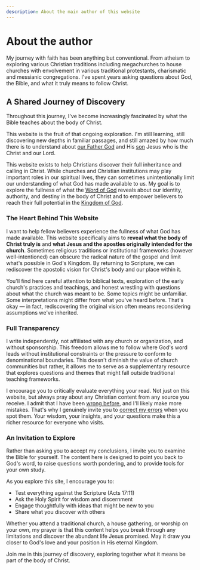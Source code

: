 ```yaml
---
description: About the main author of this website
---
```


# About the author

My journey with faith has been anything but conventional. From atheism to exploring various Christian traditions including megachurches to house churches with envolvement in various traditional protestants, charismatic and messianic congregations. I've spent years asking questions about God, the Bible, and what it truly means to follow Christ.

## A Shared Journey of Discovery

Throughout this journey, I've become increasingly fascinated by what the Bible teaches about the body of Christ.

This website is the fruit of that ongoing exploration. I'm still learning, still discovering new depths in familiar passages, and still amazed by how much there is to understand about [our Father God](https://ofgod.info) and His [son](https://son.ofgod.info) Jesus who is the Christ and our Lord.

This website exists to help Christians discover their full inheritance and calling in Christ. While churches and Christian institutions may play important roles in our spiritual lives, they can sometimes unintentionally limit our understanding of what God has made available to us. My goal is to explore the fullness of what the [Word of God](https://word.ofgod.info) reveals about our identity, authority, and destiny in the body of Christ and to empower believers to reach their full potential in the [Kingdom of God](https://kingdom.ofgod.info).

### The Heart Behind This Website

I want to help fellow believers experience the fullness of what God has made available. This website specifically aims to **reveal what the body of Christ truly is** and **what Jesus and the apostles originally intended for the church**. Sometimes religious traditions or institutional frameworks (however well-intentioned) can obscure the radical nature of the gospel and limit what's possible in God's Kingdom. By returning to Scripture, we can rediscover the apostolic vision for Christ's body and our place within it.

You'll find here careful attention to biblical texts, exploration of the early church's practices and teachings, and honest wrestling with questions about what the church was meant to be. Some topics might be unfamiliar. Some interpretations might differ from what you've heard before. That's okay — in fact, rediscovering the original vision often means reconsidering assumptions we've inherited.

### Full Transparency

I write independently, not affiliated with any church or organization, and without sponsorship. This freedom allows me to follow where God's word leads without institutional constraints or the pressure to conform to denominational boundaries. This doesn't diminish the value of church communities but rather, it allows me to serve as a supplementary resource that explores questions and themes that might fall outside traditional teaching frameworks.

I encourage you to critically evaluate everything your read. Not just on this website, but always pray about any Christian content from any source you receive. I admit that I have been [wrong before](disclaimer.md), and I'll likely make more mistakes. That's why I genuinely invite you to [correct my errors](edit.md) when you spot them. Your wisdom, your insights, and your questions make this a richer resource for everyone who visits.

### An Invitation to Explore

Rather than asking you to accept my conclusions, I invite you to examine the Bible for yourself. The content here is designed to point you back to God's word, to raise questions worth pondering, and to provide tools for your own study.

As you explore this site, I encourage you to:
- Test everything against the Scripture (Acts 17:11)
- Ask the Holy Spirit for wisdom and discernment
- Engage thoughtfully with ideas that might be new to you
- Share what you discover with others

Whether you attend a traditional church, a house gathering, or worship on your own, my prayer is that this content helps you break through any limitations and discover the abundant life Jesus promised. May it draw you closer to God's love and your position in His eternal Kingdom.

Join me in this journey of discovery, exploring together what it means be part of the body of Christ.
